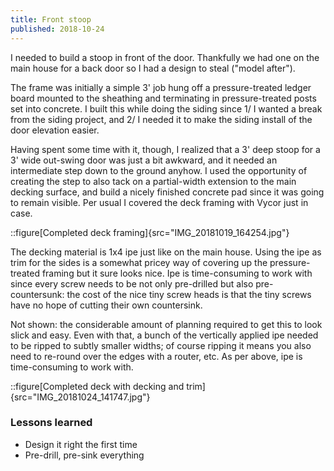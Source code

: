 ```yaml
---
title: Front stoop
published: 2018-10-24
---
```


I needed to build a stoop in front of the door. Thankfully we had one on the main house for a back door so I had a design to steal ("model after").

The frame was initially a simple 3' job hung off a pressure-treated ledger board mounted to the sheathing and terminating in pressure-treated posts set into concrete.
I built this while doing the siding since 1/ I wanted a break from the siding project, and 2/ I needed it to make the siding install of the door elevation easier.

Having spent some time with it, though, I realized that a 3' deep stoop for a 3' wide out-swing door was just a bit awkward, and it needed an intermediate step down to the ground anyhow.
I used the opportunity of creating the step to also tack on a partial-width extension to the main decking surface, and build a nicely finished concrete pad since it was going to remain visible.
Per usual I covered the deck framing with Vycor just in case.

::figure[Completed deck framing]{src="IMG_20181019_164254.jpg"}

The decking material is 1x4 ipe just like on the main house. Using the ipe as trim for the sides is a somewhat pricey way of covering up the pressure-treated framing but it sure looks nice.
Ipe is time-consuming to work with since every screw needs to be not only pre-drilled but also pre-countersunk:
the cost of the nice tiny screw heads is that the tiny screws have no hope of cutting their own countersink.

Not shown: the considerable amount of planning required to get this to look slick and easy.
Even with that, a bunch of the vertically applied ipe needed to be ripped to subtly smaller widths; of course ripping it means you also need to re-round over the edges with a router, etc.
As per above, ipe is time-consuming to work with.

::figure[Completed deck with decking and trim]{src="IMG_20181024_141747.jpg"}

### Lessons learned

- Design it right the first time
- Pre-drill, pre-sink everything
